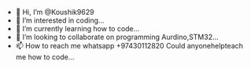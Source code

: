 - 👋 Hi, I’m @Koushik9629
- 👀 I’m interested in coding...
- 🌱 I’m currently learning how to code...
- 💞️ I’m looking to collaborate on programming Aurdino,STM32...
- 📫 How to reach me whatsapp +97430112820
Could anyonehelpteach me how to code...

<!---
Koushik9629/Koushik9629 is a ✨ special ✨ repository because its `README.md` (this file) appears on your GitHub profile.
You can click the Preview link to take a look at your changes.
--->
